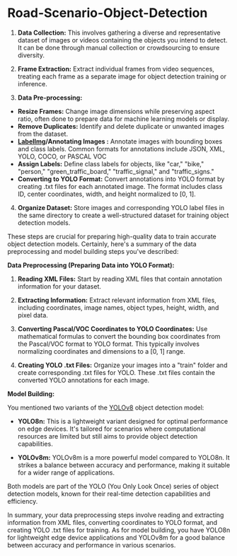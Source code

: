 # Road-Scenario-Object-Detection
1. **Data Collection:** This involves gathering a diverse and representative dataset of images or videos containing the objects you intend to detect. It can be done through manual collection or crowdsourcing to ensure diversity.

2. **Frame Extraction:** Extract individual frames from video sequences, treating each frame as a separate image for object detection training or inference.

3. **Data Pre-processing:**
 - **Resize Frames:** Change image dimensions while preserving aspect ratio, often done to prepare data for machine learning models or display.
 - **Remove Duplicates:** Identify and delete duplicate or unwanted images from the dataset.
 - **[LabelImg](https://github.com/HumanSignal/labelImg)/Annotating Images :** Annotate images with bounding boxes and class labels. Common formats for annotations include JSON, XML, YOLO, COCO, or PASCAL VOC 
 - **Assign Labels:** Define class labels for objects, like "car," "bike," "person," "green_traffic_board," "traffic_signal," and "traffic_signs."
 - **Converting to YOLO Format:** Convert annotations into YOLO format by creating .txt files for each annotated image. The format includes class ID, center coordinates, width, and height normalized to [0, 1].

4. **Organize Dataset:** Store images and corresponding YOLO label files in the same directory to create a well-structured dataset for training object detection models.

These steps are crucial for preparing high-quality data to train accurate object detection models.
Certainly, here's a summary of the data preprocessing and model building steps you've described:

**Data Preprocessing (Preparing Data into YOLO Format):**

1. **Reading XML Files:** Start by reading XML files that contain annotation information for your dataset.

2. **Extracting Information:** Extract relevant information from XML files, including coordinates, image names, object types, height, width, and pixel data.

3. **Converting Pascal/VOC Coordinates to YOLO Coordinates:** Use mathematical formulas to convert the bounding box coordinates from the Pascal/VOC format to YOLO format. This typically involves normalizing coordinates and dimensions to a [0, 1] range.

4. **Creating YOLO .txt Files:** Organize your images into a "train" folder and create corresponding .txt files for YOLO. These .txt files contain the converted YOLO annotations for each image.

**Model Building:**

You mentioned two variants of the [YOLOv8](https://github.com/ultralytics/ultralytics) object detection model:

- **YOLO8n:** This is a lightweight variant designed for optimal performance on edge devices. It's tailored for scenarios where computational resources are limited but still aims to provide object detection capabilities.

- **YOLOv8m:** YOLOv8m is a more powerful model compared to YOLO8n. It strikes a balance between accuracy and performance, making it suitable for a wider range of applications.

Both models are part of the YOLO (You Only Look Once) series of object detection models, known for their real-time detection capabilities and efficiency.

In summary, your data preprocessing steps involve reading and extracting information from XML files, converting coordinates to YOLO format, and creating YOLO .txt files for training. As for model building, you have YOLO8n for lightweight edge device applications and YOLOv8m for a good balance between accuracy and performance in various scenarios.
